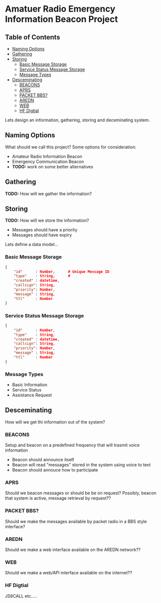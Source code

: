 # Amatuer Radio Emergency Information Beacon Project <!-- omit from toc -->

## Table of Contents <!-- omit from toc -->

- [Naming Options](#naming-options)
- [Gathering](#gathering)
- [Storing](#storing)
  - [Basic Message Storage](#basic-message-storage)
  - [Service Status Message Storage](#service-status-message-storage)
  - [Message Types](#message-types)
- [Desceminating](#desceminating)
  - [BEACONS](#beacons)
  - [APRS](#aprs)
  - [PACKET BBS?](#packet-bbs)
  - [AREDN](#aredn)
  - [WEB](#web)
  - [HF Digtial](#hf-digtial)

Lets design an information, gathering, storing and deceminating system.

## Naming Options

What should we call this project? Some options for consideration:

- Amateur Radio Information Beacon
- Emergency Communication Beacon
- **TODO:** work on some better alternatives

## Gathering

**TODO:** How will we gather the information?

## Storing

**TODO:** How will we store the information?

- Messages should have a priority
- Messages should have expiry

Lets define a data model...

### Basic Message Storage

```json
{
    "id"      : Number,      # Unique Message ID
    "type"    : String,      #
    "created" : datetime,
    "callsign": String,
    "priority": Number,
    "message" : String,
    "ttl"     : Number
}
```

### Service Status Message Storage

```json
{
    "id"      : Number,
    "type"    : String,
    "created" : datetime,
    "callsign": String,
    "priority": Number,
    "message" : String,
    "ttl"     : Number
}
```

### Message Types

- Basic Information
- Service Status
- Assistance Request

## Desceminating

How will we get thi information out of the system?

### BEACONS

Setup and beacon on a predefined frequency that will trasmit voice information

* Beacon should announce itself
* Beacon will read "messages" stored in the system using voice to text
* Beacon should annouce how to participate

### APRS

Should we beacon messages or should be be on request?
Possibly, beacon that system is active, message retrieval by request??

### PACKET BBS?

Should we make the messages available by packet radio in a BBS style interface?

### AREDN

Should we make a web interface available on the AREDN network??

### WEB

Should we make a web/API interface available on the internet??

### HF Digtial

JS8CALL etc.....
